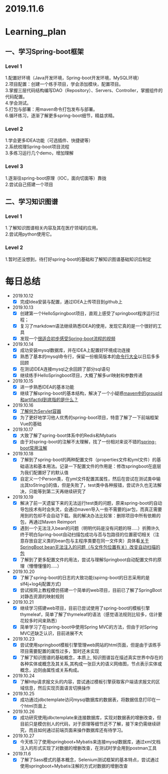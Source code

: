 # 2019.11.6
# Learning_plan  

## 一、学习Spring-boot框架  
### Level 1
1.配置好环境（Java开发环境，Spring-boot开发环境，MySQL环境）  
2.项目配置：创建一个练手项目，学会添加模块，配置项目。  
3.掌握三层代码结构编写DAO（Repository）、Servers、Controller，掌握组件的代码配置。  
4.学会测试。  
5.打包与部署：用maven命令打包发布与部署。  
6.循环练习，逐渐了解更多spring-boot细节，精益求精。 
### Level 2
1.学会更多IDEA功能（可选插件、快捷键等）  
2.系统梳理Spring-boot项目流程  
3.多练习运行几个demo，增加理解  
### Level 3  
1.逐渐往spring-boot原理（IOC，面向切面等）靠拢  
2.尝试自己搭建一个项目
 
## 二、学习知识图谱  
### Level 1
1.了解知识图谱相关内容及其在医疗领域的应用。  
2.尝试用python使用它。 
### Level 2
1.暂时还没想到，待打好spring-boot的基础和了解知识图谱基础知识后制定 

# 每日总结
- 2019.10.12
  - [x] 完成Idea安装与配置，通过IDEA上传项目到github上
- 2019.10.13
  - [x] 创建第一个HelloSpringboot项目，直观上感受了springboot程序运行过程；
  - [x] 复习了markdown语法继续熟悉IDEA的使用，发现它真的是一个很好的工具
  - [x] 发现一个[很适合初步感受Spring-boot流程的视频](https://www.bilibili.com/video/av39775932)
- 2019.10.14
  - [x] 成功安装mysql数据库，并在IDEA上配置好环境成功连接
  - [x] 熟悉了基本的mysql命令行，保留一份极简版本的[命令行大全](https://www.jianshu.com/p/14fc127f9663)以日后多多回顾
  - [x] 在测试IDEA连接mysql之余回顾了部分sql语句
  - [x] 继续练手HelloSpringboot项目，大概了解多url映射和参数传递
- 2019.10.15
  - [x] 进一步熟悉IDEA的基本功能
  - [x] 继续了解spring-boot的基本结构，解决了一个小疑惑[maven中的groupId和artifactId到底指的是什么？](https://blog.csdn.net/snowin1994/article/details/53024871)
- 2019.10.16
  - [x] [了解何为Servlet容器](https://blog.csdn.net/yw_1207/article/details/78706701)
  - [x] 为了更好地学习他人优秀的spring-boot项目，特意了解了一下前端框架Vue的基础
- 2019.10.17
  - [x] 大致了解了spring-boot体系中的Redis和Mybatis
  - [x] 由于对spring-boot的注解不太理解，找了一份相对来说不错的[spring-boot常用注解](https://blog.csdn.net/yitian_66/article/details/80866571)
- 2019.10.18
  - [x] 了解到了spring-boot的两种配置文件（properties文件和yml文件）的基础语法和基本用法。记录一下配置文件的作用是：修改springboot在底层为我们配置好了的默认值
  - [x] 自定义一个Person类，在yml文件配置其属性，然后在尝试在测试类中输出其toString()的值，但是失败了，test类中各种报错，尝试许久也无法解决，只能等到第二天再继续研究了
- 2019.10.19
  - [x] 解决了前一天遗留下来的无法运行test类的问题，原来spring-boot的自动导包技术有时会失灵，会通过maven导入一些不需要的jar包，而真正需要用到的包却不会自动下载。我的解决办法比较笨：删除项目中所有依赖的包，再通过Maven Reimport 
  - [x] 遇到一个无法注入bean的问题（明明代码是没有问题的呀.....）折腾许久终于明白Spring-boot自动扫描包成功与否与包路径的位置密切相关（注意存放自定义类的bean包与主程序类要在同一文件夹）具体看[关于SpringBoot bean无法注入的问题（与文件包位置有关）改变自动扫描的包](https://blog.csdn.net/u014695188/article/details/52263903)
  - [x] 了解到了更多配置文件的用法，尝试与理解Springboot自动配置文件的原理（懵懵懂懂的.....）
- 2019.10.20
  - [x] 了解了spring-boot的日志的大致功能(spirng-boot的日志采用的是slf4j+log4j配置方式)
  - [x] 尝试按网上教程模仿搭建一个简单的web项目，目前已了解了SpringBoot对静态资源的映射规则
- 2019.10.21
  - [x] 继续学习搭建web项目，目前已尝试使用了spring-boot的模板引擎thymeleaf，简单了解了thymeleaf的语法（感觉语法规则比较多，估计要花较多时间来熟悉）
  - [x] 简单学习了在spring-boot中使用Spring MVC的方法，但由于对Spring MVC还缺乏认识，目前进展不大
- 2019.10.23
  - [x] 尝试使用springboot模板引擎管理web网站的html页面，但是由于该练手项目需要配置的属性过多，暂时还未实现
  - [x] 了解了知识图谱的基础概念，本质上, 知识图谱旨在描述真实世界中存在的各种实体或概念及其关系,其构成一张巨大的语义网络图，节点表示实体或概念，边则由属性或关系构成。
- 2019.10.24
  - [x] 了解http请求报文头的内容，尝试通过模板引擎获取客户端请求报文的区域信息，然后实现页面语言切换操作
- 2019.10.25
  - [x] 成功通过jdbctemplate访问mysql数据库的数据表，将数据信息打印在一个html页面上
- 2019.10.26
  - [x] 成功研究使用jdbctemplate来连接数据库，实现对数据表的增删改查，但目前只是模仿别人的代码，对于原理等细节还不了解，接下来仍需继续研究，而且如何通过前端页面来操作数据库还有待学习。
- 2019.10.27
  - [x] 今天练习了使用springboot+Mybatis来连接mysql数据库，通过xml文档注入的形式实现了对数据的增删改查，在测试时学会用到postman工具
- 2019.11.6
  - [x] 了解了Sass模式的基本概念，Selenium测试框架的基本特点，尝试通过使用springboot+Mybatis注解的方式对数据的增删改查